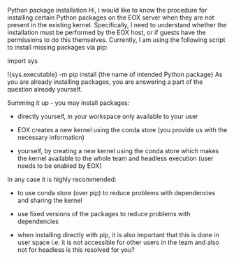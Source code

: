 Python package installation
Hi, I would like to know the procedure for installing certain Python packages on the EOX server when they are not present in the existing kernel. Specifically, I need to understand whether the installation must be performed by the EOX host, or if guests have the permissions to do this themselves. Currently, I am using the following script to install missing packages via pip: 
import sys
!{sys.executable} -m pip install {the name of intended Python package}
As you are already installing packages, you are answering a part of the question already yourself.

Summing it up - you may install packages:
 - directly yourself, in your workspace only available to your user
 - EOX creates a new kernel using the conda store (you provide us with the necessary information)
 - yourself, by creating a new kernel using the conda store which makes the kernel available to the whole team and headless execution (user needs to be enabled by EOX)

In any case it is highly recommended:
 - to use conda store (over pip) to reduce problems with dependencies and sharing the kernel
 - use fixed versions of the packages to reduce problems with dependencies
 - when installing directly with pip, it is also important that this is done in user space  i.e. it is not accessible for other users in the team and also not for headless is this resolved for you?